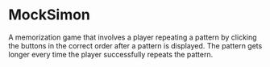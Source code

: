 # MockSimon
A memorization game that involves a player repeating a pattern by clicking the buttons in the correct order after a pattern is displayed. The pattern gets longer every time the player successfully repeats the pattern. 
